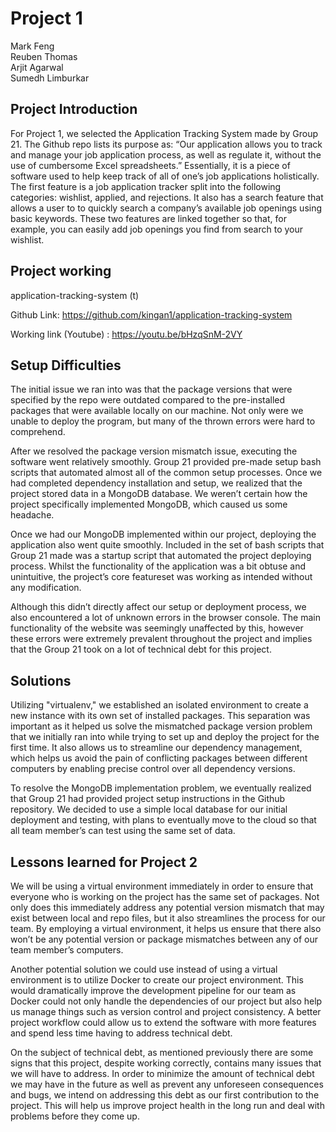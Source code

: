 # Project 1
Mark Feng  
Reuben Thomas  
Arjit Agarwal  
Sumedh Limburkar  

## Project Introduction

For Project 1, we selected the Application Tracking System made by Group 21. The Github repo lists its purpose as: “Our application allows you to track and manage your job application process, as well as regulate it, without the use of cumbersome Excel spreadsheets.” Essentially, it is a piece of software used to help keep track of all of one’s job applications holistically. The first feature is a job application tracker split into the following categories: wishlist, applied, and rejections. It also has a search feature that allows a user to to quickly search a company’s available job openings using basic keywords. These two features are linked together so that, for example, you can easily add job openings you find from search to your wishlist.

## Project working
application-tracking-system (t) 

Github Link: https://github.com/kingan1/application-tracking-system

Working link (Youtube) : https://youtu.be/bHzqSnM-2VY

## Setup Difficulties

The initial issue we ran into was that the package versions that were specified by the repo were outdated compared to the pre-installed packages that were available locally on our machine. Not only were we unable to deploy the program, but many of the thrown errors were hard to comprehend.

After we resolved the package version mismatch issue, executing the software went relatively smoothly. Group 21 provided pre-made setup bash scripts that automated almost all of the common setup processes. Once we had completed dependency installation and setup, we realized that the project stored data in a MongoDB database. We weren’t certain how the project specifically implemented MongoDB, which caused us some headache. 

Once we had our MongoDB implemented within our project, deploying the application also went quite smoothly. Included in the set of bash scripts that Group 21 made was a startup script that automated the project deploying process. Whilst the functionality of the application was a bit obtuse and unintuitive, the project’s core featureset was working as intended without any modification.

Although this didn’t directly affect our setup or deployment process, we also encountered a lot of unknown errors in the browser console. The main functionality of the website was seemingly unaffected by this, however these errors were extremely prevalent throughout the project and implies that the Group 21 took on a lot of technical debt for this project.

## Solutions

Utilizing "virtualenv," we established an isolated environment to create a new instance with its own set of installed packages. This separation was important as it helped us solve the mismatched package version problem that we initially ran into while trying to set up and deploy the project for the first time. It also allows us to streamline our dependency management, which helps us avoid the pain of conflicting packages between different computers by enabling precise control over all dependency versions.

To resolve the MongoDB implementation problem, we eventually realized that Group 21 had provided project setup instructions in the Github repository. We decided to use a simple local database for our initial deployment and testing, with plans to eventually move to the cloud so that all team member’s can test using the same set of data.

## Lessons learned for Project 2

We will be using a virtual environment immediately in order to ensure that everyone who is working on the project has the same set of packages. Not only does this immediately address any potential version mismatch that may exist between local and repo files, but it also streamlines the process for our team. By employing a virtual environment, it helps us ensure that there also won’t be any potential version or package mismatches between any of our team member’s computers.

Another potential solution we could use instead of using a virtual environment is to utilize Docker to create our project environment. This would dramatically improve the development pipeline for our team as Docker could not only handle the dependencies of our project but also help us manage things such as version control and project consistency. A better project workflow could allow us to extend the software with more features and spend less time having to address technical debt.

On the subject of technical debt, as mentioned previously there are some signs that this project, despite working correctly, contains many issues that we will have to address. In order to minimize the amount of technical debt we may have in the future as well as prevent any unforeseen consequences and bugs, we intend on addressing this debt as our first contribution to the project. This will help us improve project health in the long run and deal with problems before they come up.
